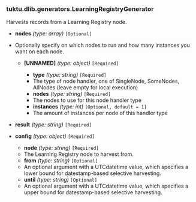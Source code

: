 ### tuktu.dlib.generators.LearningRegistryGenerator
Harvests records from a Learning Registry node.

  * **nodes** *(type: array)* `[Optional]`
  - Optionally specify on which nodes to run and how many instances you want on each node.

    * **[UNNAMED]** *(type: object)* `[Required]`

      * **type** *(type: string)* `[Required]`
      - The type of node handler, one of SingleNode, SomeNodes, AllNodes (leave empty for local execution)

      * **nodes** *(type: string)* `[Required]`
      - The nodes to use for this node handler type

      * **instances** *(type: int)* `[Optional, default = 1]`
      - The amount of instances per node of this handler type

  * **result** *(type: string)* `[Required]`

  * **config** *(type: object)* `[Required]`

    * **node** *(type: string)* `[Required]`
    - The Learning Registry node to harvest from.

    * **from** *(type: string)* `[Optional]`
    - An optional argument with a UTCdatetime value, which specifies a lower bound for datestamp-based selective harvesting.

    * **until** *(type: string)* `[Optional]`
    - An optional argument with a UTCdatetime value, which specifies a upper bound for datestamp-based selective harvesting.


